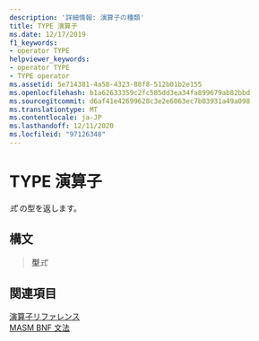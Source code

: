 ```yaml
---
description: '詳細情報: 演算子の種類'
title: TYPE 演算子
ms.date: 12/17/2019
f1_keywords:
- operator TYPE
helpviewer_keywords:
- operator TYPE
- TYPE operator
ms.assetid: 5e714381-4a58-4323-88f8-512b01b2e155
ms.openlocfilehash: b1a62633359c2fc585dd3ea34fa899679ab82bbd
ms.sourcegitcommit: d6af41e42699628c3e2e6063ec7b03931a49a098
ms.translationtype: MT
ms.contentlocale: ja-JP
ms.lasthandoff: 12/11/2020
ms.locfileid: "97126348"
---
```

# <a name="operator-type"></a>TYPE 演算子

*式* の型を返します。

## <a name="syntax"></a>構文

> **型***式*

## <a name="see-also"></a>関連項目

[演算子リファレンス](operators-reference.md)\
[MASM BNF 文法](masm-bnf-grammar.md)
